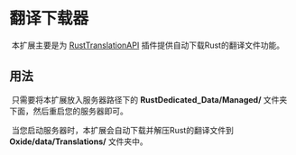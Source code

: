 # 翻译下载器
​	本扩展主要是为 [RustTranslationAPI](https://github.com/Ailtop/uModPlugins/blob/master/Plugins/RustTranslationAPI.cs) 插件提供自动下载Rust的翻译文件功能。

## 用法

​	只需要将本扩展放入服务器路径下的 **RustDedicated_Data/Managed/** 文件夹下面，然后重启您的服务器即可。

​	当您启动服务器时，本扩展会自动下载并解压Rust的翻译文件到 **Oxide/data/Translations/** 文件夹中。
